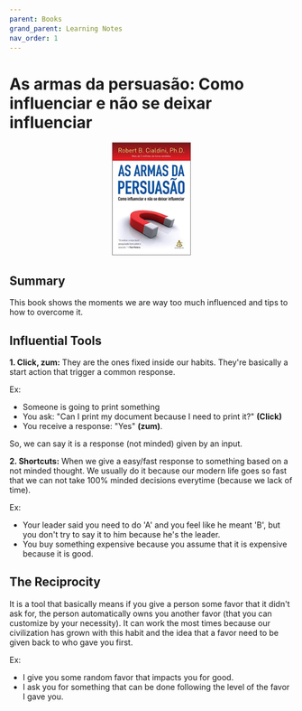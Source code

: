 ```yaml
---
parent: Books
grand_parent: Learning Notes
nav_order: 1
---
```


# As armas da persuasão: Como influenciar e não se deixar influenciar

<p align="center">
	<img width="auto" height="200px" src="../../assets/book-covers/as-armas-da-persuasao.jpg">
</p>

## Summary
This book shows the moments we are way too much influenced and tips to how to overcome it.

## Influential Tools
**1. Click, zum:** They are the ones fixed inside our habits. They're basically a start action that trigger a common response.

Ex:
- Someone is going to print something
- You ask: "Can I print my document because I need to print it?" **(Click)**
- You receive a response: "Yes" **(zum)**.

So, we can say it is a response (not minded) given by an input.

**2. Shortcuts:** When we give a easy/fast response to something based on a not minded thought. We usually do it because our modern life goes so fast that we can not take 100% minded decisions everytime (because we lack of time).

Ex:
- Your leader said you need to do 'A' and you feel like he meant 'B', but you don't try to say it to him because he's the leader.
- You buy something expensive because you assume that it is expensive because it is good.

## The Reciprocity

It is a tool that basically means if you give a person some favor that it didn't ask for, the person automatically owns you another favor (that you can customize by your necessity). It can work the most times because our civilization has grown with this habit and the idea that a favor need to be given back to who gave you first.

Ex:
- I give you some random favor that impacts you for good.
- I ask you for something that can be done following the level of the favor I gave you.
